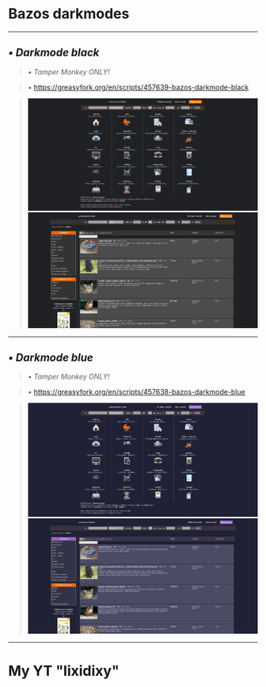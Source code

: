 # Bazos darkmodes
--------------------------------------------------------------------------------------------

## *•* *Darkmode black*

> *•* *Tamper Monkey ONLY!*

> *•* https://greasyfork.org/en/scripts/457639-bazos-darkmode-black

> ![alt text](https://github.com/foxos21/Bazos-darkmodes/blob/main/Opera%20Snapshot_2023-01-04_193247_www.bazos.cz.png)
> ![alt text](https://github.com/foxos21/Bazos-darkmodes/blob/main/Opera%20Snapshot_2023-01-04_193331_zvirata.bazos.cz.png)

--------------------------------------------------------------------------------------------

## *•* *Darkmode blue*

> *•* *Tamper Monkey ONLY!*

> *•* https://greasyfork.org/en/scripts/457638-bazos-darkmode-blue

> ![alt text](https://github.com/foxos21/Bazos-darkmodes/blob/main/Opera%20Snapshot_2023-01-04_193357_www.bazos.cz.png)
> ![alt text](https://github.com/foxos21/Bazos-darkmodes/blob/main/Opera%20Snapshot_2023-01-04_193415_zvirata.bazos.cz.png)

--------------------------------------------------------------------------------------------
# My YT "lixidixy"
